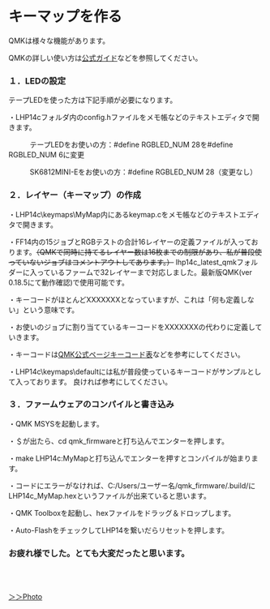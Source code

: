 # キーマップを作る



QMKは様々な機能があります。

QMKの詳しい使い方は[公式ガイド](https://docs.qmk.fm/#/ja/)などを参照してください。



### １．LEDの設定

テープLEDを使った方は下記手順が必要になります。

・LHP14cフォルダ内のconfig.hファイルをメモ帳などのテキストエディタで開きます。

　　　テープLEDをお使いの方：#define RGBLED_NUM 28を#define RGBLED_NUM 6に変更

　　　SK6812MINI-Eをお使いの方：#define RGBLED_NUM 28（変更なし）

### ２．レイヤー（キーマップ）の作成

・LHP14c\keymaps\MyMap内にあるkeymap.cをメモ帳などのテキストエディタで開きます。

・FF14内の15ジョブとRGBテストの合計16レイヤーの定義ファイルが入っております。~~（QMKで同時に持てるレイヤー数は16枚までの制限があり、私が普段使っていないジョブはコメントアウトしてあります。）~~
lhp14c_latest_qmkフォルダーに入っているファームで32レイヤーまで対応しました。最新版QMK(ver 0.18.5にて動作確認)で使用可能です。

・キーコードがほとんどXXXXXXXとなっていますが、これは「何も定義しない」という意味です。

・お使いのジョブに割り当てているキーコードをXXXXXXXの代わりに定義していきます。

・キーコードは[QMK公式ページキーコード表](https://docs.qmk.fm/#/keycodes)などを参考にしてください。

・LHP14c\keymaps\defaultには私が普段使っているキーコードがサンプルとして入っております。 良ければ参考にしてください。

### ３．ファームウェアのコンパイルと書き込み

・QMK MSYSを起動します。

・＄が出たら、cd qmk_firmwareと打ち込んでエンターを押します。

・make LHP14c:MyMapと打ち込んでエンターを押すとコンパイルが始まります。

・コードにエラーがなければ、C:/Users/ユーザー名/qmk_firmware/.build/にLHP14c_MyMap.hexというファイルが出来ていると思います。

・QMK Toolboxを起動し、hexファイルをドラッグ＆ドロップします。

・Auto-FlashをチェックしてLHP14を繋いだらリセットを押します。



### お疲れ様でした。とても大変だったと思います。

<br>
<br>


[ ＞＞Photo](./LHP14_photo.md/) 





